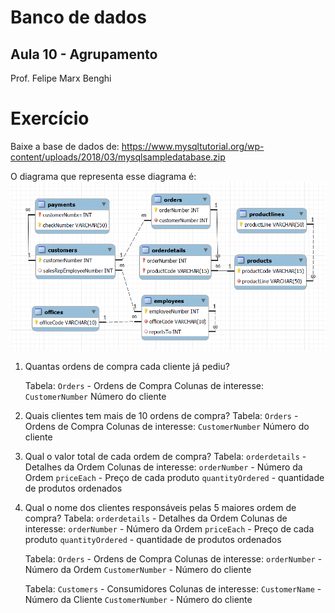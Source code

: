 # **Banco de dados**
## Aula 10 - Agrupamento
Prof. Felipe Marx Benghi 

# Exercício
Baixe a base de dados de:
https://www.mysqltutorial.org/wp-content/uploads/2018/03/mysqlsampledatabase.zip

O diagrama que representa esse diagrama é:
![Alt text](image-4.png)

1. Quantas ordens de compra cada cliente já pediu?

    Tabela: `Orders` - Ordens de Compra
        Colunas de interesse: `CustomerNumber` Número do cliente

1. Quais clientes tem mais de 10 ordens de compra?
    Tabela: `Orders` - Ordens de Compra
        Colunas de interesse: `CustomerNumber` Número do cliente

1. Qual o valor total de cada ordem de compra?
    Tabela: `orderdetails` - Detalhes da Ordem
        Colunas de interesse:
            `orderNumber` - Número da Ordem 
            `priceEach` - Preço de cada produto 
            `quantityOrdered` - quantidade de produtos ordenados

1. Qual o nome dos clientes responsáveis pelas 5 maiores ordem de compra?
    Tabela: `orderdetails` - Detalhes da Ordem
        Colunas de interesse: 
            `orderNumber` - Número da Ordem 
            `priceEach` - Preço de cada produto 
            `quantityOrdered` - quantidade de produtos ordenados
    
    Tabela: `Orders` - Ordens de Compra
        Colunas de interesse: 
            `orderNumber` - Número da Ordem 
            `CustomerNumber` - Número do cliente
    
    Tabela: `Customers` - Consumidores
        Colunas de interesse: 
            `CustomerName` - Número da Cliente 
            `CustomerNumber` - Número do cliente
